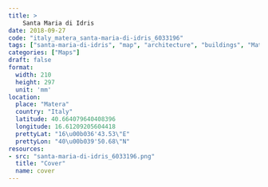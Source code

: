 ```yaml
---
title: > 
    Santa Maria di Idris
date: 2018-09-27
code: "italy_matera_santa-maria-di-idris_6033196"
tags: ["santa-maria-di-idris", "map", "architecture", "buildings", "Matera", "Italy"]
categories: ["Maps"]
draft: false
format:
  width: 210
  height: 297
  unit: 'mm'
location:
  place: "Matera"
  country: "Italy"
  latitude: 40.664079640408396
  longitude: 16.61209205604418
  prettyLat: "16\u00b036'43.53\"E"
  prettyLon: "40\u00b039'50.68\"N"
resources:
- src: "santa-maria-di-idris_6033196.png"
  title: "Cover"
  name: cover
---
```

